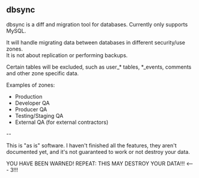 ## dbsync

dbsync is a diff and migration tool for databases.  Currently only supports MySQL.

It will handle migrating data between databases in different security/use zones.  
It is not about replication or performing backups.

Certain tables will be excluded, such as user_* tables, *_events, comments and other zone specific data.

Examples of zones:

- Production
- Developer QA
- Producer QA
- Testing/Staging QA
- External QA (for external contractors)

--

This is "as is" software.  I haven't finished all the features, they aren't documented yet, and it's not guaranteed to work or not destroy your data.

YOU HAVE BEEN WARNED!  REPEAT: THIS MAY DESTROY YOUR DATA!!!  <--- 3!!!

